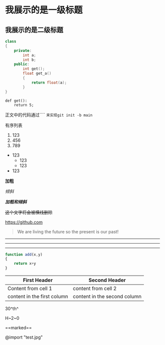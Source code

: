 我展示的是一级标题
=======
我展示的是二级标题
---------
```C++ {.line-numbers}
class
{
    private:
        int a;
        int b;
    public:
        int get();
        float get_a()
        {
            return float(a);
        }
}
```

```python{.cladd 1 .class 2}
def get():
    return 5;
```

正文中的代码通过````  ``来实现git init -b main``

有序列表
1. 123
2. 456
3. 789
   
- 123
  - 123
  - 123
- 123
  
  
**加粗**

*倾斜*

***加粗和倾斜***

~~这个文字将会被横线删除~~

https://github.com

> We are living the future so
>the present is our past!

---
***
___

```javascript {.line-numbers, highlight=3-4}
function add(x,y)
{
    return x+y
}
```

First Header | Second Header
------------ | --------
Content from cell 1 | content from cell 2
content in the first column | content in the second column

30^th^

H~2~0

==marked==

@import "test.jpg"


